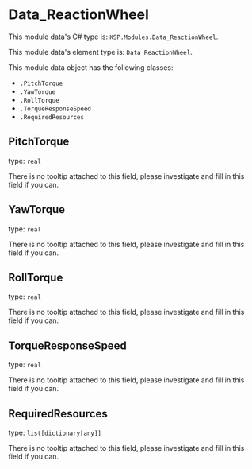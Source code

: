 # Data_ReactionWheel

This module data's C# type is: `KSP.Modules.Data_ReactionWheel`.

This module data's element type is: `Data_ReactionWheel`.

This module data object has the following classes:

- `.PitchTorque`
- `.YawTorque`
- `.RollTorque`
- `.TorqueResponseSpeed`
- `.RequiredResources`

## PitchTorque

type: `real`

There is no tooltip attached to this field, please investigate and fill in this field if you can.

## YawTorque

type: `real`

There is no tooltip attached to this field, please investigate and fill in this field if you can.

## RollTorque

type: `real`

There is no tooltip attached to this field, please investigate and fill in this field if you can.

## TorqueResponseSpeed

type: `real`

There is no tooltip attached to this field, please investigate and fill in this field if you can.

## RequiredResources

type: `list[dictionary[any]]`

There is no tooltip attached to this field, please investigate and fill in this field if you can.

